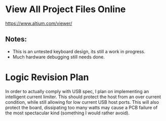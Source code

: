 
# View All Project Files Online

https://www.altium.com/viewer/

## Notes:
* This is an untested keyboard design, its still a work in progress.
* Much hardware debugging still needs done.

# Logic Revision Plan

In order to actually comply with USB spec, I plan on implementing an intelligent current limiter. This should protect the host from an over current condition, while still allowing for low current USB host ports. This will also protect the board, dissipating too many watts may cause a PCB failure of the most spectacular kind (something I would rather avoid). 
